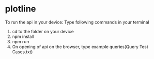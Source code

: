 # plotline

To run the api in your device:
Type following commands in your terminal

1) cd to the folder on your device
2) npm install
3) npm run
4) On opening of api on the browser, type example queries(Query Test Cases.txt)
